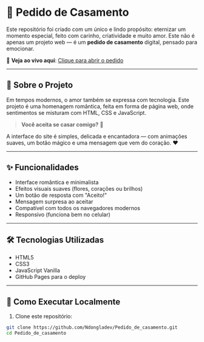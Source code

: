 # 💍 Pedido de Casamento

Este repositório foi criado com um único e lindo propósito: eternizar um momento especial, feito com carinho, criatividade e muito amor. Este não é apenas um projeto web — é um **pedido de casamento** digital, pensado para emocionar.

🔗 **Veja ao vivo aqui**: [Clique para abrir o pedido](https://ndongladev.github.io/Pedido_de_casamento/)

---

## 💖 Sobre o Projeto

Em tempos modernos, o amor também se expressa com tecnologia. Este projeto é uma homenagem romântica, feita em forma de página web, onde sentimentos se misturam com HTML, CSS e JavaScript.

> **Você aceita se casar comigo?** 💍

A interface do site é simples, delicada e encantadora — com animações suaves, um botão mágico e uma mensagem que vem do coração. ❤️

---

## ✨ Funcionalidades

- Interface romântica e minimalista
- Efeitos visuais suaves (flores, corações ou brilhos)
- Um botão de resposta com "Aceito!"
- Mensagem surpresa ao aceitar
- Compatível com todos os navegadores modernos
- Responsivo (funciona bem no celular)

---

## 🛠️ Tecnologias Utilizadas

- HTML5
- CSS3
- JavaScript Vanilla
- GitHub Pages para o deploy

---

## 🚀 Como Executar Localmente

1. Clone este repositório:

```bash
git clone https://github.com/Ndongladev/Pedido_de_casamento.git
cd Pedido_de_casamento
